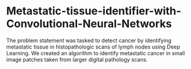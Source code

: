 # Metastatic-tissue-identifier-with-Convolutional-Neural-Networks
The problem statement was tasked to detect cancer by identifying metastatic tissue in histopathologic scans of lymph nodes using Deep Learning. We created an algorithm to identify metastatic cancer in small image patches taken from larger digital pathology scans. 
